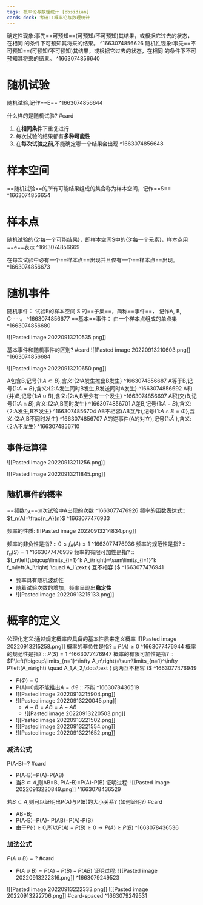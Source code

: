 ```yaml
---
tags: 概率论与数理统计 [obsidian]
cards-deck: 考研::概率论与数理统计
---
```


确定性现象:事先==可预知==(可预知/不可预知)其结果，或根据它过去的状态，在相同 的条件下可预知其将来的结果。
^1663074856626
随机性现象:事先==不可预知==(可预知/不可预知)其结果，或根据它过去的状态，在相同 的条件下不可预知其将来的结果。
^1663074856640

# 随机试验
随机试验,记作==E==
^1663074856644

什么样的是随机试验? #card 
1. 在**相同条件**下重复进行
2. 每次试验的结果都有**多种可能性**
3. 在**每次试验之前**,不能确定哪一个结果会出现
^1663074856648

# 样本空间
==随机试验==的所有可能结果组成的集合称为样本空间，记作==S==
^1663074856654


# 样本点
随机试验的{2:每一个可能结果}，即样本空间S中的{3:每一个元素}，样本点用==e==表示
^1663074856669

在每次试验中必有一个==样本点==出现并且仅有一个==样本点==出现。
^1663074856673

# 随机事件
随机事件： 试验E的样本空间 S 的==子集==，简称==事件==， 记作A, B, C······。
^1663074856677
==基本==事件： 由一个样本点组成的单点集
^1663074856680

![[Pasted image 20220913210535.png]]

基本事件和随机事件的区别? #card 
![[Pasted image 20220913210603.png]]
^1663074856684


![[Pasted image 20220913210650.png]]


A包含B,记号{1:$A \subset B$},含义:{2:A发生推出B发生}
^1663074856687
A等于B,记号{1:$A = B$},含义:{2:A发生同时B发生,B发送同时A发生}
^1663074856692
A和(并)B,记号{1:$A \cup B$},含义:{2:A,B至少有一个发生}
^1663074856697
A积(交)B,记号{1:$A \cap B$},含义:{2:A,B同时发生}
^1663074856701
A差B,记号{1:$A - B$},含义:{2:A发生,B不发生}
^1663074856704
AB不相容(AB互斥),记号{1:$A \cap B=\Phi$},含义:{2:A,B不同时发生}
^1663074856707
A的逆事件(A的对立),记号{1:$\bar{A}$ },含义:{2:A不发生}
^1663074856710

## 事件运算律
![[Pasted image 20220913211256.png]]

![[Pasted image 20220913211845.png]]

## 随机事件的概率

==频数$n_A$==:n次试验中A出现的次数
^1663077476926
频率的函数表达式:: $f_n(A)=\frac{n_A}{n}$ ^1663077476933

频率的性质:
![[Pasted image 20220913214834.png]]

频率的非负性是指? :: $0\le f_n(A)\le 1$ ^1663077476936
频率的规范性是指? :: $f_n(S)=1$ ^1663077476939
频率的有限可加性是指? :: $f_n\left(\bigcup\limits_{i=1}^k A_i\right)=\sum\limits_{i=1}^k f_n\left(A_i\right) \quad A_i \text { 互不相容 }$ ^1663077476941

- 频率具有随机波动性
- 随着试验次数的增加，频率呈现出**稳定性**
- ![[Pasted image 20220913215133.png]]

# 概率的定义
公理化定义:通过规定概率应具备的基本性质来定义概率
![[Pasted image 20220913215258.png]]
概率的非负性是指? :: $P(A) \geq 0$ ^1663077476944
概率的规范性是指? :: $P(S)=1$ ^1663077476947
概率的有限可加性是指? :: $P\left(\bigcup\limits_{n=1}^\infty A_n\right)=\sum\limits_{n=1}^\infty P\left(A_n\right) \quad  A_1,A_2,\dots\text { 两两互不相容 }$ ^1663077476949

- $P(\Phi)=0$
- P(A)=0能不能推出$A=\Phi$? :: 不能 ^1663078436519
- ![[Pasted image 20220913215904.png]]
- ![[Pasted image 20220913220045.png]]
	- $A-B=A\bar{B}=A-AB$
	- ![[Pasted image 20220913220503.png]]
- ![[Pasted image 20220913221502.png]]
- ![[Pasted image 20220913221554.png]]
- ![[Pasted image 20220913221652.png]]


### 减法公式

P(A-B)=? #card 
- P(A-B)=P(A)-P(AB)
- 当$B \subset A$,则AB=B, P(A-B)=P(A)-P(B)
证明过程:
![[Pasted image 20220913220849.png]]
^1663078436529

若$B \subset A$,则可以证明出P(A)与P(B)的大小关系? (如何证明?) #card 
- AB=B;
- P(A-B)=P(A)- P(AB)=P(A)-P(B)
- 由于$P(\cdot)\geq 0$,所以$P(A)-P(B)\geq 0 \rightarrow P(A)\geq P(B)$
^1663078436536

### 加法公式
$P(A\cup B)=?$ #card 
- $P(A\cup B)=P(A)+P(B)-P(AB)$
证明过程:
![[Pasted image 20220913222316.png]]
^1663079249523

![[Pasted image 20220913222333.png]]
![[Pasted image 20220913222706.png]]
#card-spaced 
^1663079249531
